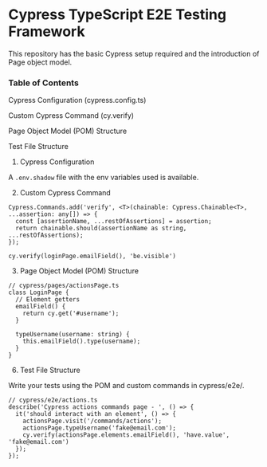 # Cypress TypeScript E2E Testing Framework

This repository has the basic Cypress setup required and the introduction of Page object model.

### Table of Contents

Cypress Configuration (cypress.config.ts)

Custom Cypress Command (cy.verify)

Page Object Model (POM) Structure

Test File Structure

1. Cypress Configuration

A `.env.shadow` file with the env variables used is available.

2. Custom Cypress Command

```TS
Cypress.Commands.add('verify', <T>(chainable: Cypress.Chainable<T>, ...assertion: any[]) => {
  const [assertionName, ...restOfAssertions] = assertion;
  return chainable.should(assertionName as string, ...restOfAssertions);
});

cy.verify(loginPage.emailField(), 'be.visible')
```

3. Page Object Model (POM) Structure

```TS
// cypress/pages/actionsPage.ts
class LoginPage {
  // Element getters
  emailField() {
    return cy.get('#username');
  }

  typeUsername(username: string) {
    this.emailField().type(username);
  }
}
```

6. Test File Structure

Write your tests using the POM and custom commands in cypress/e2e/.

```TS
// cypress/e2e/actions.ts
describe('Cypress actions commands page - ', () => {
  it('should interact with an element', () => {
    actionsPage.visit('/commands/actions');
    actionsPage.typeUsername('fake@email.com');
    cy.verify(actionsPage.elements.emailField(), 'have.value', 'fake@email.com')
  });
});
```
